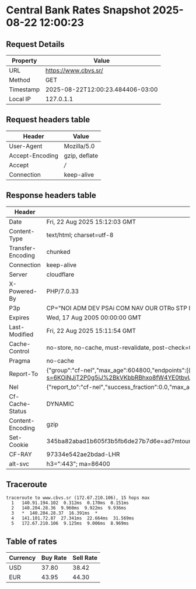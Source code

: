 # Central Bank Rates Snapshot 2025-08-22 12:00:23
## Request Details

| Property | Value |
|----------|-------|
| URL | https://www.cbvs.sr/ |
| Method | GET |
| Timestamp | 2025-08-22T12:00:23.484406-03:00 |
| Local IP | 127.0.1.1 |
    
## Request headers table

| Header | Value |
|--------|-------|
| User-Agent | Mozilla/5.0 |
| Accept-Encoding | gzip, deflate |
| Accept | */* |
| Connection | keep-alive |

    
## Response headers table
| Header | Value |
|--------|-------|
| Date | Fri, 22 Aug 2025 15:12:03 GMT |
| Content-Type | text/html; charset=utf-8 |
| Transfer-Encoding | chunked |
| Connection | keep-alive |
| Server | cloudflare |
| X-Powered-By | PHP/7.0.33 |
| P3p | CP="NOI ADM DEV PSAi COM NAV OUR OTRo STP IND DEM" |
| Expires | Wed, 17 Aug 2005 00:00:00 GMT |
| Last-Modified | Fri, 22 Aug 2025 15:11:54 GMT |
| Cache-Control | no-store, no-cache, must-revalidate, post-check=0, pre-check=0 |
| Pragma | no-cache |
| Report-To | {"group":"cf-nel","max_age":604800,"endpoints":[{"url":"https://a.nel.cloudflare.com/report/v4?s=6KOiNJjT2P0g5iJ%2BkVKbbRBhxo8fW4YE0tbvU1dpWnS4Ngk3pCWUOVieSrdooabFgIIY9DPR0OKVPePPnJ2%2Fw05peEi8ja%2Bnyy3K"}]} |
| Nel | {"report_to":"cf-nel","success_fraction":0.0,"max_age":604800} |
| Cf-Cache-Status | DYNAMIC |
| Content-Encoding | gzip |
| Set-Cookie | 345ba82abad1b605f3b5fb6de27b7d6e=ad7mtourb49hvt7cot6d39es14; HttpOnly; Path=/ |
| CF-RAY | 97334e542ae2bdad-LHR |
| alt-svc | h3=":443"; ma=86400 |

## Traceroute 

```
traceroute to www.cbvs.sr (172.67.210.106), 15 hops max
  1   140.91.194.102  0.312ms  0.170ms  0.151ms 
  2   140.204.28.36  9.960ms  9.922ms  9.936ms 
  3   *  140.204.28.37  16.391ms  * 
  4   141.101.72.87  27.341ms  22.664ms  31.569ms 
  5   172.67.210.106  9.125ms  9.006ms  8.969ms 

```

## Table of rates

| Currency | Buy Rate | Sell Rate |
|----------|----------|-----------|
| USD | 37.80 | 38.42 |
| EUR | 43.95 | 44.30 |
